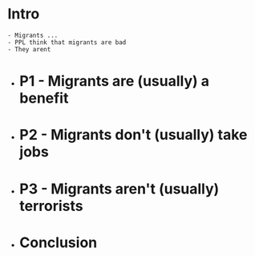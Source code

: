 # Intro
	- Migrants ...
	- PPL think that migrants are bad
	- They arent
- # P1 - Migrants are (usually) a benefit
- # P2 - Migrants don't (usually) take jobs
- # P3 - Migrants aren't (usually) terrorists
- # Conclusion